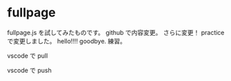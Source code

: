 # fullpage

fullpage.js を試してみたものです。
github で内容変更。
さらに変更！
practice で変更しました。
hello!!!!
goodbye.
練習。

vscode で pull

vscode で push
